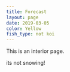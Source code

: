 ```yaml
---
title: Forecast
layout: page
date: 2019-03-05
color: Yellow
fish_type: not koi
---
```


This is an interior page.

its not snowing!
